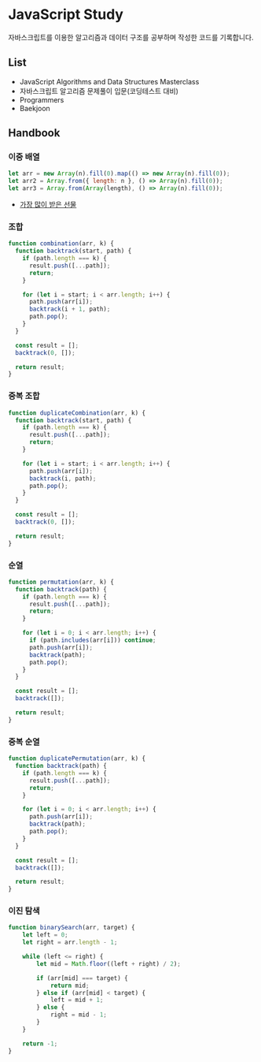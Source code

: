 # JavaScript Study

자바스크립트를 이용한 알고리즘과 데이터 구조를 공부하며 작성한 코드를 기록합니다.

## List

- JavaScript Algorithms and Data Structures Masterclass
- 자바스크립트 알고리즘 문제풀이 입문(코딩테스트 대비)
- Programmers
- Baekjoon

## Handbook

### 이중 배열

```js
let arr = new Array(n).fill(0).map(() => new Array(n).fill(0));
let arr2 = Array.from({ length: n }, () => Array(n).fill(0));
let arr3 = Array.from(Array(length), () => Array(n).fill(0));
```

- [가장 많이 받은 선물](https://github.com/L2HYUNN/javascript-algorithms/tree/main/Programmers/Level-1/%EA%B0%80%EC%9E%A5%20%EB%A7%8E%EC%9D%B4%20%EB%B0%9B%EC%9D%80%20%EC%84%A0%EB%AC%BC)

### 조합

```js
function combination(arr, k) {
  function backtrack(start, path) {
    if (path.length === k) {
      result.push([...path]);
      return;
    }

    for (let i = start; i < arr.length; i++) {
      path.push(arr[i]);
      backtrack(i + 1, path);
      path.pop();
    }
  }

  const result = [];
  backtrack(0, []);

  return result;
}
```

### 중복 조합

```js
function duplicateCombination(arr, k) {
  function backtrack(start, path) {
    if (path.length === k) {
      result.push([...path]);
      return;
    }

    for (let i = start; i < arr.length; i++) {
      path.push(arr[i]);
      backtrack(i, path);
      path.pop();
    }
  }

  const result = [];
  backtrack(0, []);

  return result;
}
```

### 순열

```js
function permutation(arr, k) {
  function backtrack(path) {
    if (path.length === k) {
      result.push([...path]);
      return;
    }

    for (let i = 0; i < arr.length; i++) {
      if (path.includes(arr[i])) continue;
      path.push(arr[i]);
      backtrack(path);
      path.pop();
    }
  }

  const result = [];
  backtrack([]);

  return result;
}
```

### 중복 순열

```js
function duplicatePermutation(arr, k) {
  function backtrack(path) {
    if (path.length === k) {
      result.push([...path]);
      return;
    }

    for (let i = 0; i < arr.length; i++) {
      path.push(arr[i]);
      backtrack(path);
      path.pop();
    }
  }

  const result = [];
  backtrack([]);

  return result;
}
```

### 이진 탐색
```js
function binarySearch(arr, target) {
    let left = 0;
    let right = arr.length - 1;

    while (left <= right) {
        let mid = Math.floor((left + right) / 2);

        if (arr[mid] === target) {
            return mid;  
        } else if (arr[mid] < target) {
            left = mid + 1;  
        } else {
            right = mid - 1;  
        }
    }

    return -1;  
}

```